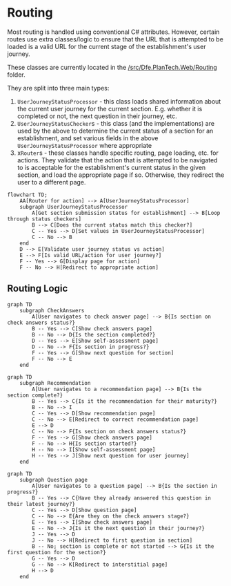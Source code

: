 # Routing

Most routing is handled using conventional C# attributes. However, certain routes use extra classes/logic to ensure that the URL that is attempted to be loaded is a valid URL for the current stage of the establishment's user journey.

These classes are currently located in the [/src/Dfe.PlanTech.Web/Routing](/src/Dfe.PlanTech.Web/Routing) folder.

They are split into three main types:

1. `UserJourneyStatusProcessor` - this class loads shared information about the current user journey for the current section. E.g. whether it is completed or not, the next question in their journey, etc.
2. `UserJourneyStatusChecker`s - this class (and the implementations) are used by the above to determine the current status of a section for an establishment, and set various fields in the above `UserJourneyStatusProcessor` where appropriate
3. x`Router`s - these classes handle specific routing, page loading, etc. for actions. They validate that the action that is attempted to be navigated to is acceptable for the establishment's current status in the given section, and load the appropriate page if so. Otherwise, they redirect the user to a different page.

```mermaid
flowchart TD;
    AA[Router for action] --> A[UserJourneyStatusProcessor]
    subgraph UserJourneyStatusProcessor
        A[Get section submission status for establishment] --> B[Loop through status checkers]
        B --> C[Does the current status match this checker?]
        C -- Yes --> D[Set values in UserJourneyStatusProcessor]
        C -- No --> B
    end
    D --> E[Validate user journey status vs action]
    E --> F[Is valid URL/action for user journey?]
    F -- Yes --> G[Display page for action]
    F -- No --> H[Redirect to appropriate action]
```

## Routing Logic

```mermaid
graph TD
    subgraph CheckAnswers
        A[User navigates to check answer page] --> B{Is section on check answers status?}
        B -- Yes --> C[Show check answers page]
        B -- No --> D{Is the section completed?}
        D -- Yes --> E[Show self-assessment page]
        D -- No --> F{Is section in progress?}
        F -- Yes --> G[Show next question for section]
        F -- No --> E
    end
```

```mermaid
graph TD
    subgraph Recommendation
        A[User navigates to a recommendation page] --> B{Is the section complete?}
        B -- Yes --> C{Is it the recommendation for their maturity?}
        B -- No --> I
        C -- Yes --> D[Show recommendation page]
        C -- No --> E[Redirect to correct recommendation page]
        E --> D
        C -- No --> F{Is section on check answers status?}
        F -- Yes --> G[Show check answers page]
        F -- No --> H{Is section started?}
        H -- No --> I[Show self-assessment page]
        H -- Yes --> J[Show next question for user journey]
    end
```

```mermaid
graph TD
    subgraph Question page
        A[User navigates to a question page] --> B{Is the section in progress?}
        B -- Yes --> C{Have they already answered this question in their latest journey?}
        C -- Yes --> D[Show question page]
        C -- No --> E{Are they on the check answers stage?}
        E -- Yes --> I[Show check answers page]
        E -- No --> J{Is it the next question in their journey?}
        J -- Yes --> D
        J -- No --> H[Redirect to first question in section]
        B -- No; section is complete or not started --> G{Is it the first question for the section?}
        G -- Yes --> D
        G -- No --> K[Redirect to interstitial page]
        H --> D
    end
```